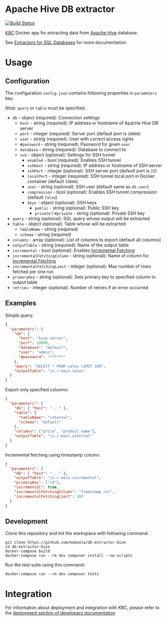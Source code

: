 # Apache Hive DB extractor

[![Build Status](https://travis-ci.com/keboola/db-extractor-hive.svg?branch=master)](https://travis-ci.com/keboola/db-extractor-hive)

[KBC](https://www.keboola.com/product/) Docker app for extracting data from [Apache Hive](https://hive.apache.org/) database.

See [Extractors for SQL Databases](https://help.keboola.com/components/extractors/database/sqldb/) for more documentation.

# Usage

## Configuration

The configuration `config.json` contains following properties in `parameters` key: 

*Note:* `query` or `table` must be specified.

- `db` - object (required): Connection settings
    - `host` - string (required): IP address or hostname of Apache Hive DB server
    - `port` - integer (required): Server port (default port is `10000`)
    - `user` - string (required): User with correct access rights
    - `#password` - string (required): Password for given `user`
    - `database` - string (required): Database to connect to
    - `ssh` - object (optional): Settings for SSH tunnel
        - `enabled` - bool (required):  Enables SSH tunnel
        - `sshHost` - string (required): IP address or hostname of SSH server
        - `sshPort` - integer (optional): SSH server port (default port is `22`)
        - `localPort` - integer (required): SSH tunnel local port in Docker container (default `33006`)
        - `user` - string (optional): SSH user (default same as `db.user`)
        - `compression`  - bool (optional): Enables SSH tunnel compression (default `false`)
        - `keys` - object (optional): SSH keys
            - `public` - string (optional): Public SSH key
            - `private` / `#private` - string (optional): Private SSH key
- `query` - string (optional): SQL query whose output will be extracted
- `table` - object (optional): Table whose will be extracted
    - `tableName` - string (required)
    - `schema` - string (required)
- `columns` - array (optional): List of columns to export (default all columns)
- `outputTable` - string (required): Name of the output table 
- `incremental` - bool (optional):  Enables [Incremental Fetching](https://help.keboola.com/components/extractors/database/#incremental-fetching)
- `incrementalFetchingColumn` - string (optional): Name of column for [Incremental Fetching](https://help.keboola.com/components/extractors/database/#incremental-fetching)
- `incrementalFetchingLimit` - integer (optional): Max number of rows fetched per one run
- `primaryKey` - string (optional): Sets primary key to specified column in output table
- `retries` - integer (optional): Number of retries if an error occurred

## Examples

Simple query:
```json
{
  "parameters": {
    "db": {
      "host": "hive-server",
      "port": 10000,
      "database": "default",
      "user": "admin",
      "#password": "******"
    },
    "query": "SELECT * FROM sales LIMIT 100",
    "outputTable": "in.c-main.sales"
  }
}
```

Export only specified columns:
```json
{
  "parameters": {
    "db": { "host": "..." },
    "table": {
      "tableName": "internal",
      "schema": "default"
    },
    "columns": ["price", "product_name"],
    "outputTable": "in.c-main.internal"
  }
}
```

Incremental fetching using timestamp column:
```json
{
  "parameters": {
    "db": { "host": "..." },
    "outputTable": "in.c-main.incremental",
    "primaryKey": ["id"],
    "incremental": true,
    "incrementalFetchingColumn": "timestamp_col",
    "incrementalFetchingLimit": 100
  }
}
```

## Development
 
Clone this repository and init the workspace with following command:

```
git clone https://github.com/keboola/db-extractor-hive
cd db-extractor-hive
docker-compose build
docker-compose run --rm dev composer install --no-scripts
```

Run the test suite using this command:

```
docker-compose run --rm dev composer tests
```
 
# Integration

For information about deployment and integration with KBC, please refer to the [deployment section of developers documentation](https://developers.keboola.com/extend/component/deployment/) 
